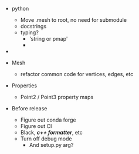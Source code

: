 - python
  - Move .mesh to root, no need for submodule
  - docstrings
  - typing?
    - 'string or pmap'
    - 
- 
- Mesh
  - refactor common code for vertices, edges, etc
  

- Properties
  - Point2 / Point3 property maps

- Before release
  - Figure out conda forge
  - Figure out CI
  - Black, ***c++ formatter***, etc
  - Turn off debug mode
    - And setup.py arg?
